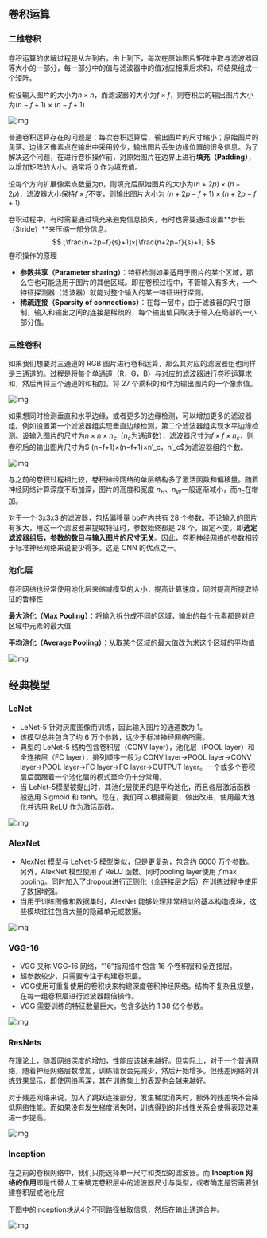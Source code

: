 ## 卷积运算

### 二维卷积

卷积运算的求解过程是从左到右，由上到下，每次在原始图片矩阵中取与滤波器同等大小的一部分，每一部分中的值与滤波器中的值对应相乘后求和，将结果组成一个矩阵。

假设输入图片的大小为$n×n$，而滤波器的大小为$f×f$，则卷积后的输出图片大小为$(n−f+1)×(n−f+1)$

![img](https://i.loli.net/2021/08/02/oAjQbqfurwDtsan.png)

普通卷积运算存在的问题是：每次卷积运算后，输出图片的尺寸缩小；原始图片的角落、边缘区像素点在输出中采用较少，输出图片丢失边缘位置的很多信息。为了解决这个问题，在进行卷积操作前，对原始图片在边界上进行**填充（Padding）**，以增加矩阵的大小。通常将 0 作为填充值。

设每个方向扩展像素点数量为$p$，则填充后原始图片的大小为$(n+2p)×(n+2p)$，滤波器大小保持$f×f$不变，则输出图片大小为 $(n+2p−f+1)×(n+2p−f+1)$

卷积过程中，有时需要通过填充来避免信息损失，有时也需要通过设置**步长（Stride）**来压缩一部分信息。
$$
⌊\frac{n+2p−f}{s}+1⌋×⌊\frac{n+2p−f}{s}+1⌋
$$
卷积操作的原理

- **参数共享（Parameter sharing）**：特征检测如果适用于图片的某个区域，那么它也可能适用于图片的其他区域。即在卷积过程中，不管输入有多大，一个特征探测器（滤波器）就能对整个输入的某一特征进行探测。
- **稀疏连接（Sparsity of connections）**：在每一层中，由于滤波器的尺寸限制，输入和输出之间的连接是稀疏的，每个输出值只取决于输入在局部的一小部分值。

### 三维卷积

如果我们想要对三通道的 RGB 图片进行卷积运算，那么其对应的滤波器组也同样是三通道的。过程是将每个单通道（R，G，B）与对应的滤波器进行卷积运算求和，然后再将三个通道的和相加，将 27 个乘积的和作为输出图片的一个像素值。

![img](https://i.loli.net/2021/08/02/NkWiVebrlOf4dQ2.png)

如果想同时检测垂直和水平边缘，或者更多的边缘检测，可以增加更多的滤波器组。例如设置第一个滤波器组实现垂直边缘检测，第二个滤波器组实现水平边缘检测。设输入图片的尺寸为$n×n×n_c$（$n_c$为通道数），滤波器尺寸为$f×f×n_c$，则卷积后的输出图片尺寸为$ (n−f+1)×(n−f+1)×n′_c$，$n′_c$为滤波器组的个数。

![img](https://i.loli.net/2021/08/02/XjicpDbhByIVZeo.png)

与之前的卷积过程相比较，卷积神经网络的单层结构多了激活函数和偏移量。随着神经网络计算深度不断加深，图片的高度和宽度 $n_H$、$n_W$一般逐渐减小，而$n_c$在增加。

对于一个 3x3x3 的滤波器，包括偏移量 bb在内共有 28 个参数。不论输入的图片有多大，用这一个滤波器来提取特征时，参数始终都是 28 个，固定不变。即**选定滤波器组后，参数的数目与输入图片的尺寸无关**。因此，卷积神经网络的参数相较于标准神经网络来说要少得多。这是 CNN 的优点之一。

### 池化层

卷积网络也经常使用池化层来缩减模型的大小，提高计算速度，同时提高所提取特征的鲁棒性

**最大池化（Max Pooling）**：将输入拆分成不同的区域，输出的每个元素都是对应区域中元素的最大值

**平均池化（Average Pooling）**：从取某个区域的最大值改为求这个区域的平均值

![img](https://i.loli.net/2021/08/02/AkOG1FI9uYNVSiX.png)

## 经典模型

### LeNet

- LeNet-5 针对灰度图像而训练，因此输入图片的通道数为 1。
- 该模型总共包含了约 6 万个参数，远少于标准神经网络所需。
- 典型的 LeNet-5 结构包含卷积层（CONV layer），池化层（POOL layer）和全连接层（FC layer），排列顺序一般为 CONV layer->POOL layer->CONV layer->POOL layer->FC layer->FC layer->OUTPUT layer。一个或多个卷积层后面跟着一个池化层的模式至今仍十分常用。
- 当 LeNet-5模型被提出时，其池化层使用的是平均池化，而且各层激活函数一般选用 Sigmoid 和 tanh。现在，我们可以根据需要，做出改进，使用最大池化并选用 ReLU 作为激活函数。

![img](https://i.loli.net/2021/08/02/IJcUaSYs4uQ1vVl.png)

### AlexNet

- AlexNet 模型与 LeNet-5 模型类似，但是更复杂，包含约 6000 万个参数。另外，AlexNet 模型使用了 ReLU 函数。同时pooling layer使用了max pooling。同时加入了dropout进行正则化（全链接层之后）在训练过程中使用了数据增强。
- 当用于训练图像和数据集时，AlexNet 能够处理非常相似的基本构造模块，这些模块往往包含大量的隐藏单元或数据。

![img](https://i.loli.net/2021/08/02/ZSzqvTtModxWU3K.png)

### VGG-16

- VGG 又称 VGG-16 网络，“16”指网络中包含 16 个卷积层和全连接层。
- 超参数较少，只需要专注于构建卷积层。
- VGG使用可重复使用的卷积块来构建深度卷积神经网络。结构不复杂且规整，在每一组卷积层进行滤波器翻倍操作。
- VGG 需要训练的特征数量巨大，包含多达约 1.38 亿个参数。

![img](https://i.loli.net/2021/08/02/Cl3Mdkr1HoXfe5z.png)

### ResNets

在理论上，随着网络深度的增加，性能应该越来越好。但实际上，对于一个普通网络，随着神经网络层数增加，训练错误会先减少，然后开始增多。但残差网络的训练效果显示，即使网络再深，其在训练集上的表现也会越来越好。

对于残差网络来说，加入了跳跃连接部分，发生梯度消失时，额外的残差块不会降低网络性能。而如果没有发生梯度消失时，训练得到的非线性关系会使得表现效果进一步提高。



![img](https://i.loli.net/2021/08/02/GeLMhaPE9muIjgd.png)

### Inception

在之前的卷积网络中，我们只能选择单一尺寸和类型的滤波器。而 **Inception 网络的作用**即是代替人工来确定卷积层中的滤波器尺寸与类型，或者确定是否需要创建卷积层或池化层

下图中的inception块从4个不同路径抽取信息，然后在输出通道合并。

![img](https://i.loli.net/2021/08/02/8wsLWXR1jaAvgKC.png)

